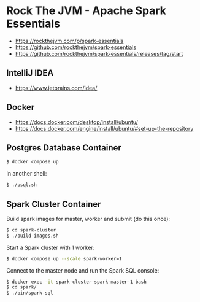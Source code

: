 # Rock The JVM - Apache Spark Essentials

- https://rockthejvm.com/p/spark-essentials
- https://github.com/rockthejvm/spark-essentials
- https://github.com/rockthejvm/spark-essentials/releases/tag/start

## IntelliJ IDEA

- https://www.jetbrains.com/idea/

## Docker

- https://docs.docker.com/desktop/install/ubuntu/
- https://docs.docker.com/engine/install/ubuntu/#set-up-the-repository

## Postgres Database Container

```bash
$ docker compose up
```

In another shell:

```bash
$ ./psql.sh
```

## Spark Cluster Container

Build spark images for master, worker and submit (do this once):

```bash
$ cd spark-cluster
$ ./build-images.sh
```

Start a Spark cluster with 1 worker:

```bash
$ docker compose up --scale spark-worker=1
```

Connect to the master node and run the Spark SQL console:

```bash
$ docker exec -it spark-cluster-spark-master-1 bash
$ cd spark/
$ ./bin/spark-sql
```
